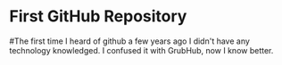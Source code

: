 # First GitHub Repository

#The first time I heard of github a few years ago I didn't have any technology knowledged. I confused it with GrubHub, now I know better.
